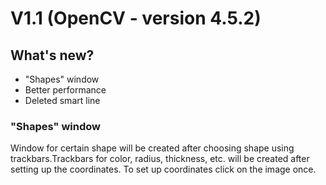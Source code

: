 <h1>V1.1 (OpenCV - version 4.5.2)</h1>

<h2>What's new?</h2>



<ul>
<li>"Shapes" window</li>
<li>Better performance </li>
<li>Deleted smart line </li>
</ul>

<h3>"Shapes" window </h3>

<p>
    Window for certain shape will be created after choosing shape using trackbars.Trackbars for color, radius, thickness, etc. will be created after setting up the coordinates. To set up coordinates click on the image once.
</p>
